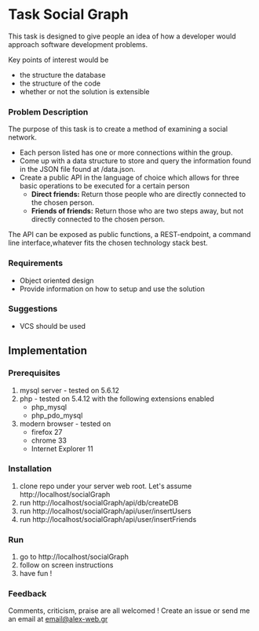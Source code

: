 # Task Social Graph
This task is designed to give people an idea of how a developer would approach software development problems.

Key points of interest would be

* the structure the database
* the structure of the code
* whether or not the solution is extensible

### Problem Description
The purpose of this task is to create a method of examining a social network.
* Each person listed has one or more connections within the group.
* Come up with a data structure to store and query the information found in the JSON file found at /data.json.
* Create a public API in the language of choice which allows for three basic operations to be
executed for a certain person
    * **Direct friends:** Return those people who are directly connected to the chosen person.
    * **Friends of friends:** Return those who are two steps away, but not directly connected to the chosen person.

The API can be exposed as public functions, a REST-endpoint, a command line interface,whatever fits the chosen technology stack best.

### Requirements
* Object oriented design
* Provide information on how to setup and use the solution

### Suggestions
* VCS should be used

## Implementation

### Prerequisites
1. mysql server - tested on 5.6.12
2. php - tested on 5.4.12 with the following extensions enabled
    * php_mysql
    * php_pdo_mysql
3. modern browser - tested on
    * firefox 27
    * chrome 33
    * Internet Explorer 11

### Installation
1. clone repo under your server web root. Let's assume http://localhost/socialGraph
2. run http://localhost/socialGraph/api/db/createDB
3. run http://localhost/socialGraph/api/user/insertUsers
4. run http://localhost/socialGraph/api/user/insertFriends

### Run
1. go to http://localhost/socialGraph
2. follow on screen instructions
3. have fun !

### Feedback
Comments, criticism, praise are all welcomed !
Create an issue or send me an email at email@alex-web.gr
